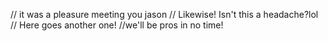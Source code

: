 // it was a pleasure meeting you jason
// Likewise! Isn't this a headache?lol
// Here goes another one!
//we'll be pros in no time!